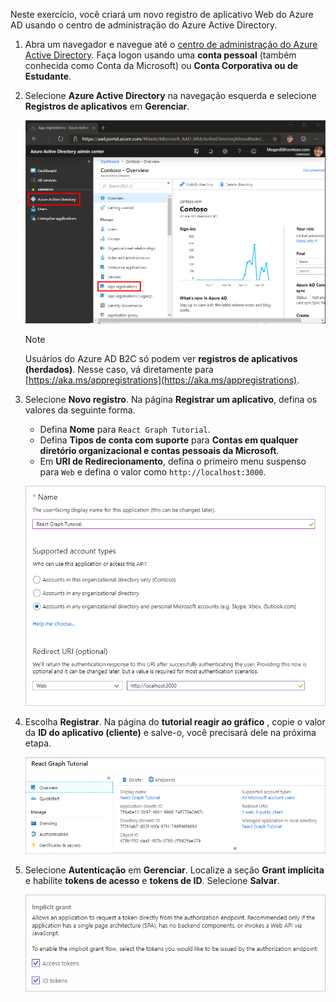 <!-- markdownlint-disable MD002 MD041 -->

Neste exercício, você criará um novo registro de aplicativo Web do Azure AD usando o centro de administração do Azure Active Directory.

1. Abra um navegador e navegue até o [centro de administração do Azure Active Directory](https://aad.portal.azure.com). Faça logon usando uma **conta pessoal** (também conhecida como Conta da Microsoft) ou **Conta Corporativa ou de Estudante**.

1. Selecione **Azure Active Directory** na navegação esquerda e selecione **Registros de aplicativos** em **Gerenciar**.

    ![Uma captura de tela dos registros de aplicativo ](./images/aad-portal-app-registrations.png)

    > [!NOTE]
    > Usuários do Azure AD B2C só podem ver **registros de aplicativos (herdados)**. Nesse caso, vá diretamente para [https://aka.ms/appregistrations](https://aka.ms/appregistrations).

1. Selecione **Novo registro**. Na página **Registrar um aplicativo**, defina os valores da seguinte forma.

    - Defina **Nome** para `React Graph Tutorial`.
    - Defina **Tipos de conta com suporte** para **Contas em qualquer diretório organizacional e contas pessoais da Microsoft**.
    - Em **URI de Redirecionamento**, defina o primeiro menu suspenso para `Web` e defina o valor como `http://localhost:3000`.

    ![Uma captura de tela da página registrar um aplicativo](./images/aad-register-an-app.png)

1. Escolha **Registrar**. Na página do **tutorial reagir ao gráfico** , copie o valor da **ID do aplicativo (cliente)** e salve-o, você precisará dele na próxima etapa.

    ![Uma captura de tela da ID do aplicativo do novo registro de aplicativo](./images/aad-application-id.png)

1. Selecione **Autenticação** em **Gerenciar**. Localize a seção **Grant implícita** e habilite **tokens de acesso** e **tokens de ID**. Selecione **Salvar**.

    ![Uma captura de tela da seção Grant implícita](./images/aad-implicit-grant.png)

